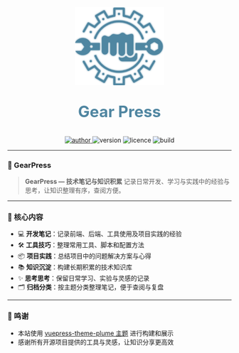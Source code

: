 <p align="center">
    <img src="https://raw.githubusercontent.com/EmirioBomb/media-collections/32e8b50a765f592aafd58db36e5cb70af69ee87d/GearPress/logo/logo.svg" alt="image" width="200" height="auto">
</p>

<p align="center" style="font-size:35px;color:#5086a1;font-weight:bold">Gear Press</p>

<p align="center">
    <a href="https://github.com/EmirioBomb">
        <img src="https://img.shields.io/badge/author-Emirio_Baan-1B3C4A?labelColor=1B3C4A&color=5086a1" alt="author" />
    </a>
    <img alt="version" src="https://img.shields.io/badge/version-v1.0.5-1B3C4A?labelColor=1B3C4A&color=5086a1">
    <img alt="licence" src="https://img.shields.io/badge/licence-MIT-1B3C4A?labelColor=1B3C4A&color=5086a1">
    <img alt="build" src="https://img.shields.io/badge/build-2025.10.20-1B3C4A?labelColor=1B3C4A&color=5086a1">
</p>

---

### 📘 GearPress

> **GearPress — 技术笔记与知识积累**
记录日常开发、学习与实践中的经验与思考，让知识整理有序，查阅方便。

---

### 📖 核心内容

* 💻 **开发笔记**：记录前端、后端、工具使用及项目实践的经验
* 🛠️ **工具技巧**：整理常用工具、脚本和配置方法
* 📦 **项目实践**：总结项目中的问题解决方案与心得
* 📚 **知识沉淀**：构建长期积累的技术知识库
* ✨ **思考思考**：保留日常学习、实验与灵感的记录
* 🗂️ **归档分类**：按主题分类整理笔记，便于查阅与复盘

---

### 🙏 鸣谢

* 本站使用 [vuepress-theme-plume 主题](https://github.com/pengzhanbo/vuepress-theme-plume) 进行构建和展示
* 感谢所有开源项目提供的工具与灵感，让知识分享更高效
